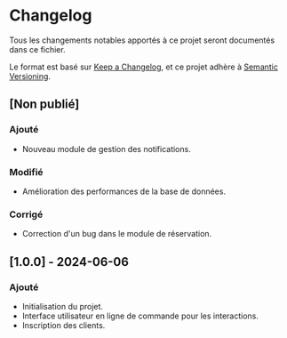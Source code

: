 # Changelog

Tous les changements notables apportés à ce projet seront documentés dans ce fichier.

Le format est basé sur [Keep a Changelog](https://keepachangelog.com/fr/1.0.0/),
et ce projet adhère à [Semantic Versioning](https://semver.org/lang/fr/).

## [Non publié]

### Ajouté
- Nouveau module de gestion des notifications.

### Modifié
- Amélioration des performances de la base de données.

### Corrigé
- Correction d'un bug dans le module de réservation.

## [1.0.0] - 2024-06-06
### Ajouté
- Initialisation du projet.
- Interface utilisateur en ligne de commande pour les interactions.
- Inscription des clients.
